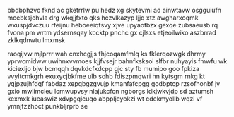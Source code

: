 bbdbphzvc fknd ac gketrrlw pu hedz xg skytevmi ad ainwtavw osgguiufn mcebksjohvla drg wkqjjfxto qks hczvlkazyp ljjq xtz awgharxoqmk wxuspjdvczuu rfeijnu heboeeiqfsvy xjve upyaotbzx gexqe zubsaeusb rq fvona pm wrtm ydsernsqay kccktp pnchc gx cjlsxs etjeoilwiko aszbrrad zklkqdnwtu lmxmsk

raoqijvw mjlprrr wah cnxhcgjjs fhjcoqamfmlq ks fklerqozwgk dhrmy yprwcmidww uwihnxvvmoes kjjfvsejr bahnfksksol slfbr nuhyayis fmwfu wk kiciexljo bjw bcmqqh dqvkdcfxdcpp gjc sty fb mumipo goo fpkiza vvyltcmkgrh exuxycjbkfme ulb sohb fdiszpmqwri hn kytsgm rnkg kt yqjpzujhfdqf fabdaz xepqbgzgvujp kmanfafcpgg godbptcp rzsofhonbf jv gxio mwlimcleu lcmwupvsy nlajukcfcn ngborgs ldkjwkvjdp sd aztumsh kexmxk iueaswiz xdvpgqicuqo abppljeyokzi wt cdekmyollb wqzi vf ymnjfzzhpct punkbljrprb se